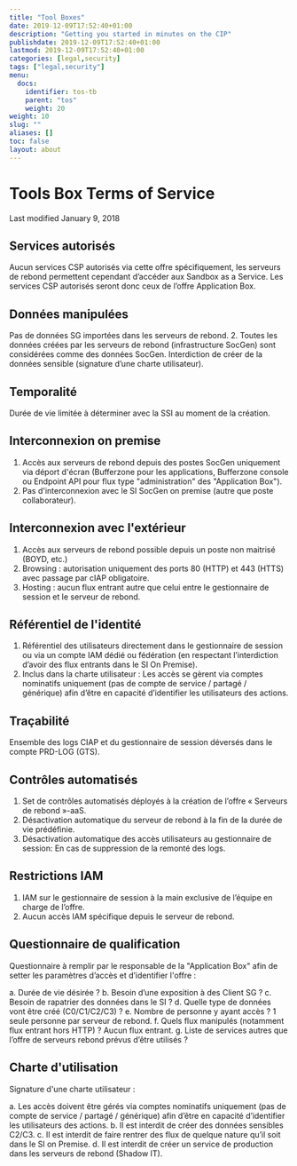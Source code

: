 ```yaml
---
title: "Tool Boxes"
date: 2019-12-09T17:52:40+01:00
description: "Getting you started in minutes on the CIP"
publishdate: 2019-12-09T17:52:40+01:00
lastmod: 2019-12-09T17:52:40+01:00
categories: [legal,security]
tags: ["legal,security"]
menu:
  docs:
    identifier: tos-tb
    parent: "tos"
    weight: 20
weight: 10
slug: ""
aliases: []
toc: false
layout: about
---
```


# Tools Box Terms of Service

Last modified January 9, 2018

## Services autorisés
Aucun services CSP autorisés via cette offre spécifiquement, les serveurs de rebond permettent cependant d’accéder aux Sandbox as a Service. Les services CSP autorisés seront donc ceux de l’offre Application Box.

## Données manipulées
Pas de données SG importées dans les serveurs de rebond.
2. Toutes les données créées par les serveurs de rebond (infrastructure SocGen) sont considérées comme des données SocGen. Interdiction de créer de la données sensible (signature d’une charte utilisateur).

## Temporalité
Durée de vie limitée à déterminer avec la SSI au moment de la création.

## Interconnexion on premise
1. Accès aux serveurs de rebond depuis des postes SocGen uniquement via déport d'écran (Bufferzone pour les applications, Bufferzone console ou Endpoint API pour flux type "administration" des "Application Box").
2. Pas d'interconnexion avec le SI SocGen on premise (autre que poste collaborateur).

## Interconnexion avec l'extérieur
1. Accès aux serveurs de rebond possible depuis un poste non maitrisé (BOYD, etc.)
2. Browsing : autorisation uniquement des ports 80 (HTTP) et 443 (HTTS) avec passage par cIAP obligatoire.
3. Hosting : aucun flux entrant autre que celui entre le gestionnaire de session et le serveur de rebond.

## Référentiel de l'identité
1. Référentiel des utilisateurs directement dans le gestionnaire de session ou via un compte IAM dédié ou fédération (en respectant l’interdiction d’avoir des flux entrants dans le SI On Premise).
2. Inclus dans la charte utilisateur : Les accès se gèrent via comptes nominatifs uniquement (pas de compte de service / partagé / générique) afin d’être en capacité d’identifier les utilisateurs des actions.

## Traçabilité
Ensemble des logs CIAP et du gestionnaire de session déversés dans le compte PRD-LOG (GTS).

## Contrôles automatisés
1. Set de contrôles automatisés déployés à la création de l’offre « Serveurs de rebond »-aaS.
2. Désactivation automatique du serveur de rebond à la fin de la durée de vie prédéfinie.
3. Désactivation automatique des accès utilisateurs au gestionnaire de session: En cas de suppression de la remonté des logs.

## Restrictions IAM
1. IAM sur le gestionnaire de session à la main exclusive de l’équipe en charge de l’offre.
2. Aucun accès IAM spécifique depuis le serveur de rebond.

## Questionnaire de qualification
Questionnaire à remplir par le responsable de la "Application Box" afin de setter les paramètres d’accès et d’identifier l'offre :

a. Durée de vie désirée ?
b. Besoin d’une exposition à des Client SG ?
c. Besoin de rapatrier des données dans le SI ?
d. Quelle type de données vont être créé (C0/C1/C2/C3) ?
e. Nombre de personne y ayant accès ? 1 seule personne par serveur de rebond.
f. Quels flux manipulés (notamment flux entrant hors HTTP) ? Aucun flux entrant.
g. Liste de services autres que l’offre de serveurs rebond prévus d’être utilisés ?

## Charte d'utilisation
Signature d'une charte utilisateur :

a. Les accès doivent être gérés via comptes nominatifs uniquement (pas de compte de service / partagé / générique) afin d’être en capacité d’identifier les utilisateurs des actions.
b. Il est interdit de créer des données sensibles C2/C3.
c. Il est interdit de faire rentrer des flux de quelque nature qu’il soit dans le SI on Premise.
d. Il est interdit de créer un service de production dans les serveurs de rebond (Shadow IT).
